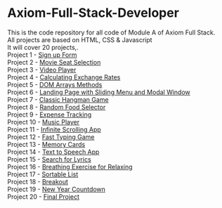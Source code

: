 # Axiom-Full-Stack-Developer
 This is the code repository for all code of Module A of Axiom Full Stack.
 <br>All projects are based on HTML, CSS & Javascript
 <br>It will cover 20 projects,.
 <br>Project 1 - <a href="https://github.com/UsamaQadeer05/Axiom-Full-Stack-Developer/tree/master/Project1-Signup-Form">Sign up Form</a>
 <br>Project 2 - <a href="#">Movie Seat Selection</a>
 <br>Project 3 - <a href="#">Video Player</a>
 <br>Project 4 - <a href="#">Calculating Exchange Rates</a>
 <br>Project 5 - <a href="#">DOM Arrays Methods</a>
 <br>Project 6 - <a href="#">Landing Page with Sliding Menu and Modal Window</a>
 <br>Project 7 - <a href="#">Classic Hangman Game</a>
 <br>Project 8 - <a href="#">Random Food Selector</a>
 <br>Project 9 - <a href="#">Expense Tracking</a>
 <br>Project 10 - <a href="#">Music Player</a>
 <br>Project 11 - <a href="#">Infinite Scrolling App</a>
 <br>Project 12 - <a href="#">Fast Typing Game</a>
 <br>Project 13 - <a href="#">Memory Cards</a>
 <br>Project 14 - <a href="#">Text to Speech App</a>
 <br>Project 15 - <a href="#">Search for Lyrics</a>
 <br>Project 16 - <a href="#">Breathing Exercise for Relaxing</a>
 <br>Project 17 - <a href="#">Sortable List</a>
 <br>Project 18 - <a href="#">Breakout</a>
 <br>Project 19 - <a href="#">New Year Countdown</a>
 <br>Project 20 - <a href="#">Final Project</a>
